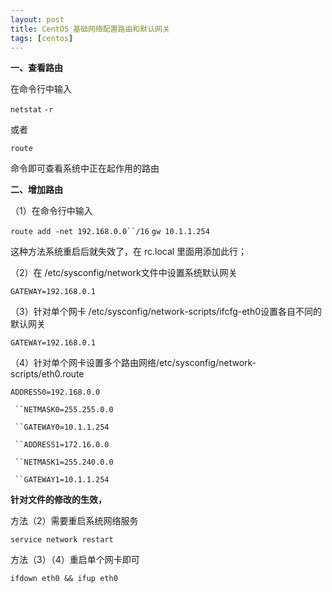 ```yaml
---
layout: post
title: CentOS 基础网络配置路由和默认网关
tags: [centos]
---
```


**一、查看路由**

在命令行中输入

`netstat` `-r`

或者

`route`

命令即可查看系统中正在起作用的路由

**二、增加路由**

（1）在命令行中输入

`route add -net 192.168.0.0``/16` `gw 10.1.1.254`

这种方法系统重启后就失效了，在 rc.local 里面用添加此行； 

（2）在 /etc/sysconfig/network文件中设置系统默认网关

`GATEWAY=192.168.0.1`

（3）针对单个网卡 /etc/sysconfig/network-scripts/ifcfg-eth0设置各自不同的默认网关

`GATEWAY=192.168.0.1`

（4）针对单个网卡设置多个路由网络/etc/sysconfig/network-scripts/eth0.route

`ADDRESS0=192.168.0.0`

` ``NETMASK0=255.255.0.0`

` ``GATEWAY0=10.1.1.254`

` ``ADDRESS1=172.16.0.0`

` ``NETMASK1=255.240.0.0`

` ``GATEWAY1=10.1.1.254`

**针对文件的修改的生效，**

方法（2）需要重启系统网络服务

`service network restart`

方法（3）（4）重启单个网卡即可

`ifdown eth0 && ifup eth0`
